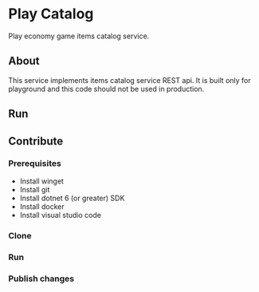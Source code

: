 # Play Catalog
Play economy game items catalog service.

## About
This service implements items catalog service REST api.
It is built only for playground and this code should not be used in production.

## Run

## Contribute
### Prerequisites
* Install winget
* Install git
* Install dotnet 6 (or greater) SDK
* Install docker
* Install visual studio code

### Clone

### Run

### Publish changes
